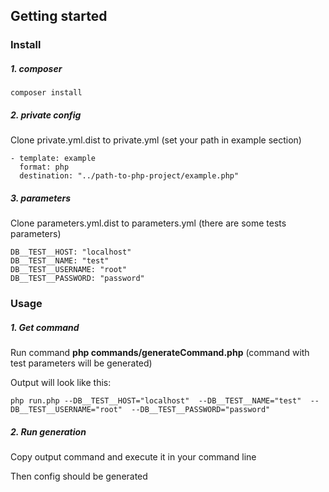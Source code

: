 ## Getting started

### Install

##### 1. composer

`composer install`

##### 2. private config

Clone private.yml.dist to private.yml (set your path in example section)

```
- template: example
  format: php
  destination: "../path-to-php-project/example.php"
```
##### 3. parameters

Clone parameters.yml.dist to parameters.yml (there are some tests parameters)

```
DB__TEST__HOST: "localhost"
DB__TEST__NAME: "test"
DB__TEST__USERNAME: "root"
DB__TEST__PASSWORD: "password"
```

### Usage

##### 1. Get command

Run command **php commands/generateCommand.php** (command with test parameters will be generated)

Output will look like this:

```
php run.php --DB__TEST__HOST="localhost"  --DB__TEST__NAME="test"  --DB__TEST__USERNAME="root"  --DB__TEST__PASSWORD="password"
```

##### 2. Run generation

Copy output command and execute it in your command line

Then config should be generated


